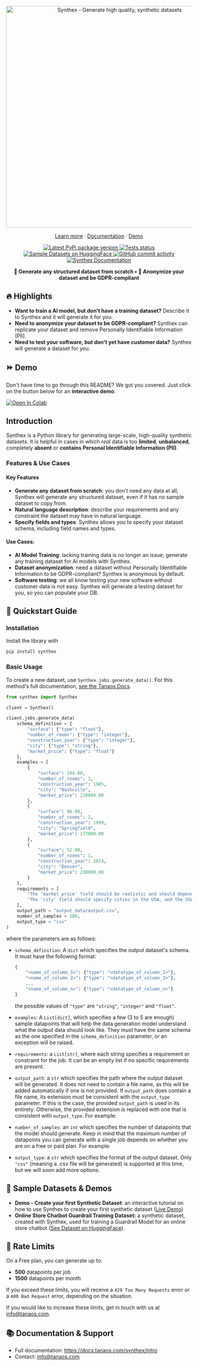 <p align="center">
    <a href="https://github.com/tanaos/synthex-python">
        <img src="assets/banner.png" width="600px" alt="Synthex - Generate high quality, synthetic datasets">
    </a>
</p>

<p align="center">
    <a href="https://tanaos.com">Learn more</a>
    ·
    <a href="https://docs.tanaos.com/synthex/intro">Documentation</a>
    ·
    <a href="https://colab.research.google.com/github/tanaos/synthex-blueprints/blob/master/notebooks/housing_market_analysis_dataset.ipynb">Demo</a>
</p>

<p align="center">
    <a href="https://pypi.org/project/synthex/">
        <img src="https://img.shields.io/pypi/v/synthex?logo=pypi&logoColor=%23fff&color=%23006dad&label=Pypi"
        alt="Latest PyPi package version">
    </a>
    <a href="https://github.com/tanaos/synthex-python/actions/workflows/python-publish.yml">
        <img src="https://img.shields.io/github/actions/workflow/status/tanaos/synthex-python/python-publish.yml?logo=github&logoColor=%23fff&label=Tests"
        alt="Tests status">
    </a>
    <a href="https://huggingface.co/datasets?sort=trending&search=tanaos">
        <img src="https://img.shields.io/badge/Datasets-Sample_on_HuggingFace-red?logo=huggingface&logoColor=white&labelColor=grey"
            alt="Sample Datasets on HuggingFace">
    </a>
    <a href="https://github.com/tanaos/synthex-python/commits/">
        <img src="https://img.shields.io/github/commit-activity/m/tanaos/synthex-python?logo=git&logoColor=white&style=flat&color=purple&label=Commit%20Activity" alt="GitHub commit activity">
    </a>
    <a href="https://docs.tanaos.com/synthex/intro">
        <img src="https://img.shields.io/badge/Docs-Read_the_docs-orange?logo=docusaurus&logoColor=white"
            alt="Synthex Documentation">
    </a>
</p>

<p align="center">
    <strong>🚀 Generate any structured dataset from scratch • 👤 Anonymize your dataset and be GDPR-compliant</strong>
</p>

## 🔥 Highlights

- **Want to train a AI model, but don't have a training dataset?** Describe it to Synthex and it will generate it for you.
- **Need to anonymize your dataset to be GDPR-compliant?** Synthex can replicate your dataset and remove Personally Identifiable Information (PII).
- **Need to test your software, but don't yet have customer data?** Synthex will generate a dataset for you.

## ⏩ Demo

Don't have time to go through this README? We got you covered. Just click on the button below for an **interactive demo**.

[![Open In Colab](https://colab.research.google.com/assets/colab-badge.svg)](https://colab.research.google.com/github/tanaos/synthex-blueprints/blob/master/notebooks/housing_market_analysis_dataset.ipynb)

## Introduction

Synthex is a Python library for generating large-scale, high-quality synthetic datasets. It is helpful in cases in which *real* data is too **limited**, **unbalanced**, completely **absent** or **contains Personal Identifiable Information (PII)**.

### Features & Use Cases

#### Key Features

- **Generate any dataset from scratch**: you don't need any data at all; Synthex will generate any structured dataset, even if it has no sample dataset to copy from.
- **Natural language description**: describe your requirements and any constraint the dataset may have in natural language.
- **Specify fields and types**: Synthex allows you to specify your dataset schema, including field names and types.

#### Use Cases:

- **AI Model Training**: lacking training data is no longer an issue; generate any training dataset for AI models with Synthex.
- **Dataset anonymization**: need a dataset without Personally Identifiable Information to be GDPR-compliant? Synthex is anonymous by default.
- **Software testing**: we all know testing your new software without customer data is not easy. Synthex will generate a testing dataset for you, so you can populate your DB.

## 🚀 Quickstart Guide

### Installation

Install the library with

```python
pip install synthex
```

### Basic Usage

To create a new dataset, use `Synthex.jobs.generate_data()`. For this method's full documentation, [see the Tanaos Docs](https://docs.tanaos.com/synthex/jobs/generate-data).

```python
from synthex import Synthex

client = Synthex()

client.jobs.generate_data(
    schema_definition = {
        "surface": {"type": "float"},
        "number_of_rooms": {"type": "integer"},
        "construction_year": {"type": "integer"},
        "city": {"type": "string"},
        "market_price": {"type": "float"}
    },
    examples = [
        {
            "surface": 104.00,
            "number_of_rooms": 3,
            "construction_year": 1985,
            "city": "Nashville",
            "market_price": 218000.00
        },
        {
            "surface": 98.00,
            "number_of_rooms": 2,
            "construction_year": 1999,
            "city": "Springfield",
            "market_price": 177000.00
        },
        {
            "surface": 52.00,
            "number_of_rooms": 1,
            "construction_year": 2014,
            "city": "Denver",
            "market_price": 230000.00
        }
    ],
    requirements = [
        "The 'market price' field should be realistic and should depend on the characteristics of the property.",
        "The 'city' field should specify cities in the USA, and the USA only"
    ],
    output_path = "output_data/output.csv",
    number_of_samples = 100,
    output_type = "csv"
)
```

where the parameters are as follows:

- `schema_definition`: A `dict` which specifies the output dataset's schema. It must have the following format:
    ```python
    {
        "<name_of_column_1>": {"type": "<datatype_of_column_1>"},
        "<name_of_column_2>": {"type": "<datatype_of_column_2>"},
        ...
        "<name_of_column_n>": {"type": "<datatype_of_column_n>"}
    }
    ```

    the possible values of `"type"` are `"string"`, `"integer"` and `"float"`.

- `examples`: A `List[dict]`, which specifies a few (3 to 5 are enough) sample datapoints that will help the data generation model understand what the output data should look like. They must have the same schema as the one specified in the `schema_definition` parameter, or an exception will be raised.

- `requirements`: a `List[str]`, where each string specifies a requirement or constraint for the job. It can be an empty list if no specific requirements are present.

- `output_path`: a `str` which specifies the path where the output dataset will be generated. It does not need to contain a file name, as this will be added automatically if one is not provided. If `output_path` does contain a file name, its extension must be consistent with the `output_type` parameter. If this is the case, the provided `output_path` is used in its entirety. Otherwise, the provided extension is replaced with one that is consistent with `output_type`. For example:

- `number_of_samples`: an `int` which specifies the number of datapoints that the model should generate. Keep in mind that the maximum number of datapoints you can generate with a single job depends on whether you are on a free or paid plan. For example:

- `output_type`: a `str` which specifies the format of the output dataset. Only `"csv"` (meaning a .csv file will be generated) is supported at this time, but we will soon add more options.

## 🔗 Sample Datasets & Demos

- **Demo - Create your first Synthetic Dataset**: an interactive tutorial on how to use Synthex to create your first synthetic dataset ([Live Demo](https://colab.research.google.com/github/tanaos/synthex-blueprints/blob/master/notebooks/housing_market_analysis_dataset.ipynb))
- **Online Store Chatbot Guardrail Training Dataset:** a synthetic dataset, created with Synthex, used for training a Guardrail Model for an online store chatbot ([See Dataset on HuggingFace](https://huggingface.co/datasets/tanaos/online-store-chatbot-guardrail-training-dataset)).

## 🚦 Rate Limits

On a Free plan, you can generate up to:
- **500** datapoints per job
- **1500** datapoints per month

If you exceed these limits, you will receive a `429 Too Many Requests` error or a `400 Bad Request` error, depending on the situation.

If you would like to increase these limits, get in touch with us at info@tanaos.com.

## 📚 Documentation & Support

- Full documentation: https://docs.tanaos.com/synthex/intro
- Contact: info@tanaos.com
